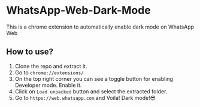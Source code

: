 # WhatsApp-Web-Dark-Mode
This is a chrome extension to automatically enable dark mode on WhatsApp Web


## How to use?
1. Clone the repo and extract it.
2. Go to `chrome://extensions/`
3. On the top right corner you can see a toggle button for enabling Developer mode. Enable it.
4. Click on `Load unpacked` button and select the extracted folder.
5. Go to `https://web.whatsapp.com` and Voila! Dark mode!😎
